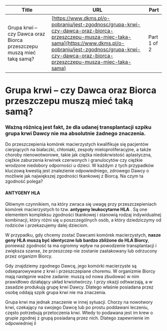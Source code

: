 | **Title**       | **URL**           | **Part**              |
|-----------------|-------------------|-----------------------|
| Grupa krwi – czy Dawca oraz Biorca przeszczepu muszą mieć taką samą?         | [https://www.dkms.pl/o-pobraniu/jest-zgodnosc/grupa-krwi-czy-dawca-oraz-biorca-przeszczepu-musza-miec-taka-sama](https://www.dkms.pl/o-pobraniu/jest-zgodnosc/grupa-krwi-czy-dawca-oraz-biorca-przeszczepu-musza-miec-taka-sama)    | Part 1 of 2          |

# Grupa krwi – czy Dawca oraz Biorca przeszczepu muszą mieć taką samą?

### Ważną różnicą jest fakt, że dla udanej transplantacji szpiku grupa krwi Dawcy nie ma absolutnie żadnego znaczenia.


Do przeszczepienia komórek macierzystych kwalifikuje się pacjentów cierpiących na białaczki, chłoniaki, zespoły mieloproliferacyjne, a także choroby nienowotworowe, takie jak ciężka niedokrwistość aplastyczna, ciężkie zaburzenia krwinek czerwonych i granulocytów czy ciężkie wrodzone niedobory odporności u dzieci. W każdym z tych przypadków kluczową kwestią jest znalezienie odpowiedniego, zdrowego Dawcy o możliwie jak największej zgodności tkankowej z Biorcą. Na czym ta zgodność polega?


#### ANTYGENY HLA


Głównym czynnikiem, na który zwraca się uwagę przy przeszczepieniach komórek macierzystych to tzw. **antygeny leukocytarne HLA** . Są one elementem kompleksu zgodności tkankowej i stanowią rodzaj indywidualnej kombinacji, który różni się u poszczególnych osób, a który dziedziczymy od rodziców i przekazujemy dalej dzieciom.


W przypadku, gdy chcemy zostać Dawcami komórek macierzystych, **nasze geny HLA muszą być identyczne lub bardzo zbliżone do HLA Biorcy**, ponieważ zgodność ta ma ogromny wpływ na powodzenie transplantacji i zwiększa szanse, że przeszczep nie zostanie zaatakowany lub odrzucony przez organizm Biorcy.


Gdy znajdziemy zgodnego Dawcę, jego komórki macierzyste są odseparowywane z krwi i przeszczepiane choremu. W organizmie Biorcy mają następnie ważne zadanie: muszą od nowa zbudować w nim prawidłowo działający układ krwiotwórczy. I przy okazji odtwarzają, a w zasadzie produkują grupę krwi Dawcy. Dlatego właśnie posiadana przez osobę oddają szpik grupa krwi nie ma znaczenia.


Grupa krwi ma jednak znaczenie w innej sytuacji. Chorzy na nowotwory krwi, czekający na swojego Dawcę lub po prostu poddawani leczeniu, często potrzebują przetoczenia krwi. Wtedy to podawana jest im krew o grupie zgodnej z grupą posiadaną przez nich. Dlatego zapewnienie im odpowiedniej il